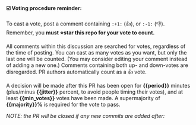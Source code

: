 #### :ballot_box_with_check: Voting procedure reminder:
To cast a vote, post a comment containing `:+1:` (:+1:), or `:-1:` (:-1:).
Remember, you **must :star:star this repo for your vote to count.**

All comments within this discussion are searched for votes, regardless of the time of posting.
You can cast as many votes as you want, but only the last one will be counted.
(You may consider editing your comment instead of adding a new one.)
Comments containing both up- and down-votes are disregarded.
PR authors automatically count as a :+1: vote.

A decision will be made after this PR has been open for **{{period}}** minutes (plus/minus **{{jitter}}** percent, to avoid people timing their votes), and at least **{{min_votes}}** votes have been made.
A supermajority of **{{majority}}%** is required for the vote to pass.

*NOTE: the PR will be closed if any new commits are added after:* 